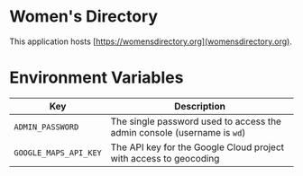 # Women's Directory

This application hosts [https://womensdirectory.org](womensdirectory.org).

# Environment Variables

| Key                   | Description                                                             |
| --------------------- | ----------------------------------------------------------------------- |
| `ADMIN_PASSWORD`      | The single password used to access the admin console (username is `wd`) |
| `GOOGLE_MAPS_API_KEY` | The API key for the Google Cloud project with access to geocoding       |

